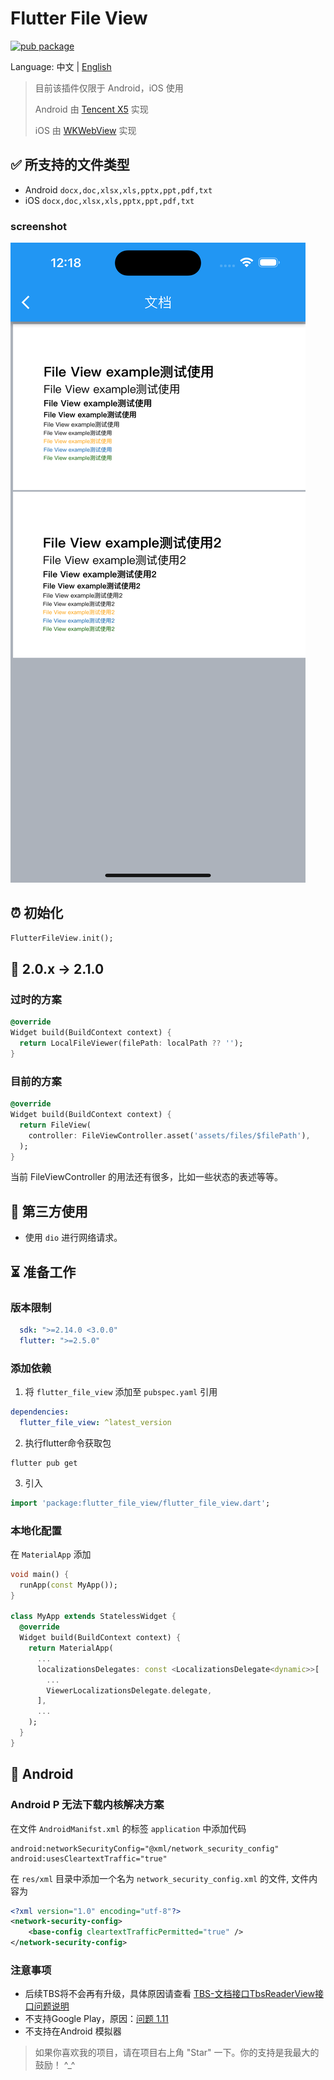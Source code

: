 # Flutter File View

[![pub package](https://img.shields.io/pub/v/flutter_file_view)](https://pub.dev/packages/flutter_file_view)

Language: 中文 | [English](README.md)

> 目前该插件仅限于 Android，iOS 使用
>
> Android 由 [Tencent X5](https://x5.tencent.com/docs/index.html) 实现
>
> iOS 由 [WKWebView](https://developer.apple.com/documentation/webkit/wkwebview) 实现

## ✅ 所支持的文件类型

* Android `docx,doc,xlsx,xls,pptx,ppt,pdf,txt`
* iOS `docx,doc,xlsx,xls,pptx,ppt,pdf,txt`

### screenshot
![Alt text](screenshots/pptx.png)

## ⏰ 初始化

```dart
FlutterFileView.init();
```

## 💼 2.0.x -> 2.1.0

### 过时的方案

```dart
@override
Widget build(BuildContext context) {
  return LocalFileViewer(filePath: localPath ?? '');
}
```

### 目前的方案

```dart
@override
Widget build(BuildContext context) {
  return FileView(
    controller: FileViewController.asset('assets/files/$filePath'),
  );
}
```

当前 FileViewController 的用法还有很多，比如一些状态的表述等等。

## 📲 第三方使用

* 使用 `dio` 进行网络请求。

## ⏳ 准备工作

### 版本限制

```yaml
  sdk: ">=2.14.0 <3.0.0"
  flutter: ">=2.5.0"
```

### 添加依赖

1. 将 `flutter_file_view` 添加至 `pubspec.yaml` 引用

```yaml
dependencies:
  flutter_file_view: ^latest_version
```

2. 执行flutter命令获取包

```
flutter pub get
```

3. 引入

```dart
import 'package:flutter_file_view/flutter_file_view.dart';
```

### 本地化配置

在 `MaterialApp` 添加

```dart
void main() {
  runApp(const MyApp());
}

class MyApp extends StatelessWidget {
  @override
  Widget build(BuildContext context) {
    return MaterialApp(
      ...
      localizationsDelegates: const <LocalizationsDelegate<dynamic>>[
        ...
        ViewerLocalizationsDelegate.delegate,
      ],
      ...
    );
  }
}
```

## 🤖 Android

### Android P 无法下载内核解决方案

在文件 `AndroidManifst.xml` 的标签 `application` 中添加代码

```
android:networkSecurityConfig="@xml/network_security_config"
android:usesCleartextTraffic="true"
```

在 `res/xml` 目录中添加一个名为 `network_security_config.xml` 的文件, 文件内容为

```xml
<?xml version="1.0" encoding="utf-8"?>
<network-security-config>
    <base-config cleartextTrafficPermitted="true" />
</network-security-config>
```

### 注意事项

- 后续TBS将不会再有升级，具体原因请查看 [TBS-文档接口TbsReaderView接口问题说明](https://doc.weixin.qq.com/doc/w3_AGoAtwbdAFw5hQq0KqWRPmmRF18F3?scode=AJEAIQdfAAo7OBDhdiAGoAtwbdAFw)
- 不支持Google Play，原因：[问题 1.11](https://x5.tencent.com/docs/questions.html)
- 不支持在Android 模拟器

> 如果你喜欢我的项目，请在项目右上角 "Star" 一下。你的支持是我最大的鼓励！ ^_^
